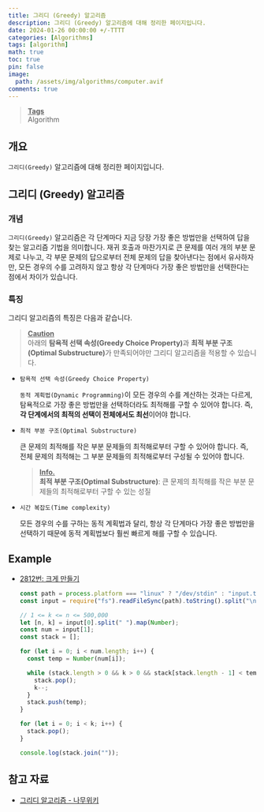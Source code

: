 ```yaml
---
title: 그리디 (Greedy) 알고리즘
description: 그리디 (Greedy) 알고리즘에 대해 정리한 페이지입니다.
date: 2024-01-26 00:00:00 +/-TTTT
categories: [Algorithms]
tags: [algorithm]
math: true
toc: true
pin: false
image:
  path: /assets/img/algorithms/computer.avif
comments: true
---
```


<blockquote class="prompt-info"><p><strong><u>Tags</u></strong> <br />
Algorithm</p></blockquote>

## 개요

`그리디(Greedy)` 알고리즘에 대해 정리한 페이지입니다.

## 그리디 (Greedy) 알고리즘

### 개념

`그리디(Greedy)` 알고리즘은 각 단계마다 지금 당장 가장 좋은 방법만을 선택하여 답을 찾는 알고리즘 기법을 의미합니다. 재귀 호출과 마찬가지로 큰 문제를 여러 개의 부분 문제로 나누고, 각 부문 문제의 답으로부터 전체 문제의 답을 찾아낸다는 점에서 유사하자만, 모든 경우의 수를 고려하지 않고 항상 각 단계마다 가장 좋은 방법만을 선택한다는 점에서 차이가 있습니다.

### 특징

그리디 알고리즘의 특징은 다음과 같습니다.

<blockquote class="prompt-warning"><p><strong><u>Caution</u></strong><br />
아래의 <b>탐욕적 선택 속성(Greedy Choice Property)</b>과 <b>최적 부분 구조(Optimal Substructure)</b>가 만족되어야만 그리디 알고리즘을 적용할 수 있습니다.</p></blockquote>

- `탐욕적 선택 속성(Greedy Choice Property)`

  `동적 계획법(Dynamic Programming)`이 모든 경우의 수를 계산하는 것과는 다르게, 탐욕적으로 가장 좋은 방법만을 선택하더라도 최적해를 구할 수 있어야 합니다. 즉, <b>각 단계에서의 최적의 선택이 전체에서도 최선</b>이어야 합니다.

- `최적 부분 구조(Optimal Substructure)`

  큰 문제의 최적해를 작은 부분 문제들의 최적해로부터 구할 수 있어야 합니다. 즉, 전체 문제의 최적해는 그 부분 문제들의 최적해로부터 구성될 수 있어야 합니다.

  <blockquote class="prompt-info"><p><strong><u>Info.</u></strong> <br />
  <b>최적 부분 구조(Optimal Substructure)</b>: 큰 문제의 최적해를 작은 부분 문제들의 최적해로부터 구할 수 있는 성질</p></blockquote>

- `시간 복잡도(Time complexity)`

  모든 경우의 수를 구하는 동적 계획법과 달리, 항상 각 단계마다 가장 좋은 방법만을 선택하기 때문에 동적 계획법보다 훨씬 빠르게 해를 구할 수 있습니다.

## Example

- <a href="https://www.acmicpc.net/problem/2812" target="_blank">2812번: 크게 만들기</a>

  ```javascript
  const path = process.platform === "linux" ? "/dev/stdin" : "input.txt";
  const input = require("fs").readFileSync(path).toString().split("\n");

  // 1 <= k <= n <= 500,000
  let [n, k] = input[0].split(" ").map(Number);
  const num = input[1];
  const stack = [];

  for (let i = 0; i < num.length; i++) {
    const temp = Number(num[i]);

    while (stack.length > 0 && k > 0 && stack[stack.length - 1] < temp) {
      stack.pop();
      k--;
    }
    stack.push(temp);
  }

  for (let i = 0; i < k; i++) {
    stack.pop();
  }

  console.log(stack.join(""));
  ```

## 참고 자료

- <a href="https://namu.wiki/w/그리디%20알고리즘" target="_blank">그리디 알고리즘 - 나무위키</a>
